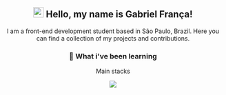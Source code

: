 <h2 align="center">
  <img src="https://camo.githubusercontent.com/e8e7b06ecf583bc040eb60e44eb5b8e0ecc5421320a92929ce21522dbc34c891/68747470733a2f2f6d656469612e67697068792e636f6d2f6d656469612f6876524a434c467a6361737252346961377a2f67697068792e676966" width="24px" /> Hello, my name is Gabriel França!
</h2>

<p align="center">I am a front-end development student based in São Paulo, Brazil. Here you can find a collection of my projects and contributions.</p>


<h3 align="center">🌱 What i've been learning</h3>
  <p align="center">Main stacks</p>
  <p align="center">
    <img src="https://skillicons.dev/icons?i=html,css,js,ts,react,next,cs" />
  </p>


